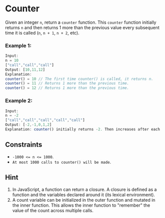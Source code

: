 # Counter

Given an integer `n`, return a `counter` function. This `counter` function initially returns `n` and then returns 1 more than the previous value every subsequent time it is called (`n`, `n + 1`, `n + 2`, etc).

### Example 1:

```javascript
Input:
n = 10
["call","call","call"]
Output: [10,11,12]
Explanation:
counter() = 10 // The first time counter() is called, it returns n.
counter() = 11 // Returns 1 more than the previous time.
counter() = 12 // Returns 1 more than the previous time.
```

### Example 2:

```javascript
Input:
n = -2
["call","call","call","call","call"]
Output: [-2,-1,0,1,2]
Explanation: counter() initially returns -2. Then increases after each sebsequent call.
```

## Constraints

- `-1000 <= n <= 1000`.
- `At most 1000 calls to counter() will be made`.

## Hint

1. In JavaScript, a function can return a closure. A closure is defined as a function and the variables declared around it (its lexical environment).
2. A count variable can be initialized in the outer function and mutated in the inner function. This allows the inner function to "remember" the value of the count across multiple calls.
